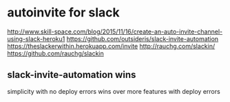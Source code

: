 # autoinvite for slack
http://www.skill-space.com/blog/2015/11/16/create-an-auto-invite-channel-using-slack-heroku1
https://github.com/outsideris/slack-invite-automation
https://theslackerwithin.herokuapp.com/invite
http://rauchg.com/slackin/
https://github.com/rauchg/slackin

## slack-invite-automation wins
simplicity with no deploy errors wins
over more features with deploy errors

